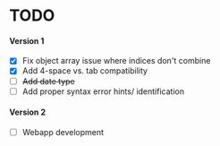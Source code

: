 # TODO
#### Version 1
- [x] Fix object array issue where indices don't combine
- [x] Add 4-space vs. tab compatibility
- [ ] ~~Add date type~~
- [ ] Add proper syntax error hints/ identification 

#### Version 2
- [ ] Webapp development
